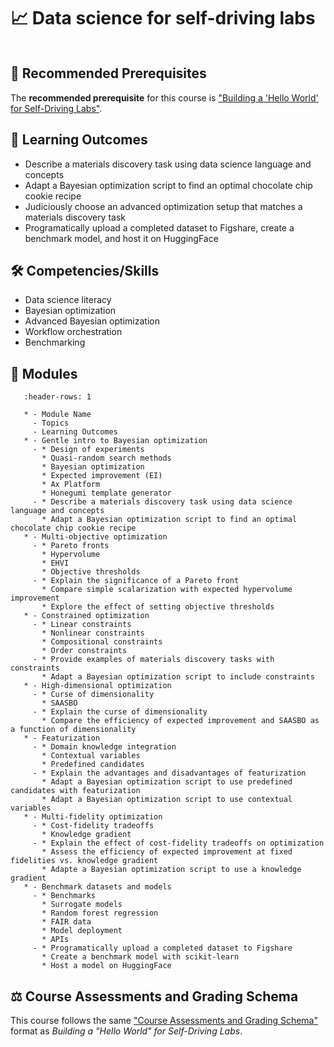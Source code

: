 # 📈 Data science for self-driving labs

```{include} description.md
```

## 🔑 Recommended Prerequisites

The **recommended prerequisite** for this course is ["Building a 'Hello World' for Self-Driving Labs"](https://ac-microcourses.readthedocs.io/en/latest/certificate-framework.html#building-a-hello-world-for-self-driving-labs).

## 🎯 Learning Outcomes

- Describe a materials discovery task using data science language and concepts
- Adapt a Bayesian optimization script to find an optimal chocolate chip cookie recipe
- Judiciously choose an advanced optimization setup that matches a materials discovery task
- Programatically upload a completed dataset to Figshare, create a benchmark model, and host it on HuggingFace

## 🛠️ Competencies/Skills
- Data science literacy
- Bayesian optimization
- Advanced Bayesian optimization
- Workflow orchestration
- Benchmarking

## 🧩 Modules

```{list-table}
   :header-rows: 1

   * - Module Name
     - Topics
     - Learning Outcomes
   * - Gentle intro to Bayesian optimization
     - * Design of experiments
       * Quasi-random search methods
       * Bayesian optimization
       * Expected improvement (EI)
       * Ax Platform
       * Honegumi template generator
     - * Describe a materials discovery task using data science language and concepts
       * Adapt a Bayesian optimization script to find an optimal chocolate chip cookie recipe
   * - Multi-objective optimization
     - * Pareto fronts
       * Hypervolume
       * EHVI
       * Objective thresholds
     - * Explain the significance of a Pareto front
       * Compare simple scalarization with expected hypervolume improvement
       * Explore the effect of setting objective thresholds
   * - Constrained optimization
     - * Linear constraints
       * Nonlinear constraints
       * Compositional constraints
       * Order constraints
     - * Provide examples of materials discovery tasks with constraints
       * Adapt a Bayesian optimization script to include constraints
   * - High-dimensional optimization
     - * Curse of dimensionality
       * SAASBO
     - * Explain the curse of dimensionality
       * Compare the efficiency of expected improvement and SAASBO as a function of dimensionality
   * - Featurization
     - * Domain knowledge integration
       * Contextual variables
       * Predefined candidates
     - * Explain the advantages and disadvantages of featurization
       * Adapt a Bayesian optimization script to use predefined candidates with featurization
       * Adapt a Bayesian optimization script to use contextual variables
   * - Multi-fidelity optimization
     - * Cost-fidelity tradeoffs
       * Knowledge gradient
     - * Explain the effect of cost-fidelity tradeoffs on optimization
       * Assess the efficiency of expected improvement at fixed fidelities vs. knowledge gradient
       * Adapte a Bayesian optimization script to use a knowledge gradient
   * - Benchmark datasets and models
     - * Benchmarks
       * Surrogate models
       * Random forest regression
       * FAIR data
       * Model deployment
       * APIs
     - * Programatically upload a completed dataset to Figshare
       * Create a benchmark model with scikit-learn
       * Host a model on HuggingFace
```

<!-- Module Name | Topics | Learning Outcomes
--- | --- | ---
Gentle intro to Bayesian optimization | <ul><li>Design of experiments</li><li>Quasi-random search methods</li><li>Bayesian optimization</li><li>Expected improvement (EI)</li><li>Ax Platform</li><li>Honegumi template generator</li></ul> | <ul><li>Describe a materials discovery task using data science language and concepts</li><li>Adapt a Bayesian optimization script to find an optimal chocolate chip cookie recipe</li></ul>
Multi-objective optimization | <ul><li>Pareto fronts</li><li>Hypervolume</li><li>EHVI</li><li>Objective thresholds</li></ul> | <ul><li>Explain the significance of a Pareto front</li><li>Compare simple scalarization with expected hypervolume improvement</li><li>Explore the effect of setting objective thresholds</li></ul>
Constrained optimization | <ul><li>Linear constraints</li><li>Nonlinear constraints</li><li>Compositional constraints</li><li>Order constraints</li></ul> | <ul><li>Provide examples of materials discovery tasks with constraints</li><li>Adapt a Bayesian optimization script to include constraints</li></ul>
High-dimensional optimization | <ul><li>Curse of dimensionality</li><li>SAASBO</li></ul> | <ul><li>Explain the curse of dimensionality</li><li>Compare the efficiency of expected improvement and SAASBO as a function of dimensionality</li></ul>
Featurization | <ul><li>Domain knowledge integration</li><li>Contextual variables</li><li>Predefined candidates</li></ul> | <ul><li>Explain the advantages and disadvantages of featurization</li><li>Adapt a Bayesian optimization script to use predefined candidates with featurization</li><li>Adapt a Bayesian optimization script to use contextual variables</li></ul>
Multi-fidelity optimization | <ul><li>Cost-fidelity tradeoffs</li><li>Knowledge gradient</li></ul> | <ul><li>Explain the effect of cost-fidelity tradeoffs on optimization</li><li>Assess the efficiency of expected improvement at fixed fidelities vs. knowledge gradient</li><li>Adapte a Bayesian optimization script to use a knowledge gradient</li></ul>
Benchmark datasets and models | <ul><li>Benchmarks</li><li>Surrogate models</li><li>Random forest regression</li><li>FAIR data</li><li>Model deployment</li><li>APIs</li></ul> | <ul><li>Programatically upload a completed dataset to Figshare</li><li>Create a benchmark model with scikit-learn</li><li>Host a model on HuggingFace</li></ul> -->


<!-- In intro, require Bayes opt video and user input for the different questions. This could be a GitHub discussion, comments in a PR, entry in the Canvas course, etc. -->

<!-- Mixed-variable optimization | Numerical parameters, categorical parameters |  -->

<!-- Module: Large language models for materials discovery @KevinJablonka can perhaps convert his 1-hr tutorial into this one -->

<!-- Noisy optimization | Bayesian optimization<br>Observation noise<br>Noisy expected improvement (NEI) | Explain the effect of observation noise on optimization<br>Compare the efficiency of expected improvement and NEI as a function of observation noise -->

<!-- NOTE: Moving workflow orchestration to robotics, with a covalent tutorial in hello world -->

## ⚖️ Course Assessments and Grading Schema

This course follows the same ["Course Assessments and Grading Schema"](https://ac-microcourses.readthedocs.io/en/latest/certificate-framework.html#course-assessments-and-grading-schema) format as *Building a "Hello World" for Self-Driving Labs*.
